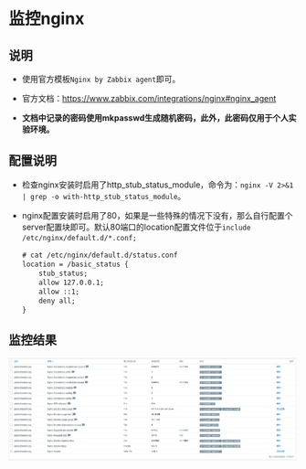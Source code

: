 # 监控nginx


## 说明
- 使用官方模板`Nginx by Zabbix agent`即可。

- 官方文档：https://www.zabbix.com/integrations/nginx#nginx_agent

- **文档中记录的密码使用mkpasswd生成随机密码，此外，此密码仅用于个人实验环境。**


## 配置说明
- 检查nginx安装时启用了http_stub_status_module，命令为：`nginx -V 2>&1 | grep -o with-http_stub_status_module`。

- nginx配置安装时启用了80，如果是一些特殊的情况下没有，那么自行配置个server配置块即可。默认80端口的location配置文件位于`include /etc/nginx/default.d/*.conf;`
  ```shell
  # cat /etc/nginx/default.d/status.conf 
  location = /basic_status {
      stub_status;
      allow 127.0.0.1;
      allow ::1;
      deny all;
  }
  ```


## 监控结果
![zabbix-6.0-lts--Nginx-by-Zabbix-agent.png](../images/zabbix/zabbix-6.0-lts--Nginx-by-Zabbix-agent.png)